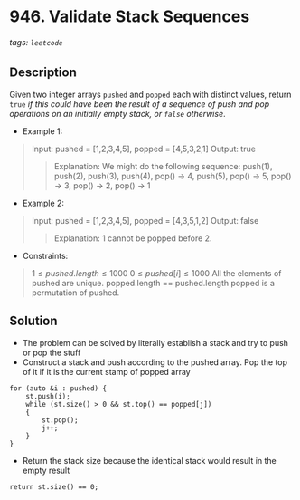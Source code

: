 # 946. Validate Stack Sequences
###### tags: `leetcode`
## Description
Given two integer arrays `pushed` and `popped` each with distinct values, return `true` *if this could have been the result of a sequence of push and pop operations on an initially empty stack, or `false` otherwise*.

- Example 1:

>Input: pushed = [1,2,3,4,5], popped = [4,5,3,2,1]
Output: true
>>Explanation: We might do the following sequence:
push(1), push(2), push(3), push(4),
pop() -> 4,
push(5),
pop() -> 5, pop() -> 3, pop() -> 2, pop() -> 1

- Example 2:

>Input: pushed = [1,2,3,4,5], popped = [4,3,5,1,2]
Output: false
>>Explanation: 1 cannot be popped before 2.

- Constraints:

>$1 \leq pushed.length \leq 1000$
$0 \leq pushed[i] \leq 1000$
All the elements of pushed are unique.
popped.length == pushed.length
popped is a permutation of pushed.

## Solution
- The problem can be solved by literally establish a stack and try to push or pop the stuff
- Construct a stack and push according to the pushed array. Pop the top of it if it is the current stamp of popped array
```cpp=
for (auto &i : pushed) {
    st.push(i);
    while (st.size() > 0 && st.top() == popped[j])
    {
        st.pop();
        j++;
    }
}
```
- Return the stack size because the identical stack would result in the empty result
```cpp=
return st.size() == 0;
```
